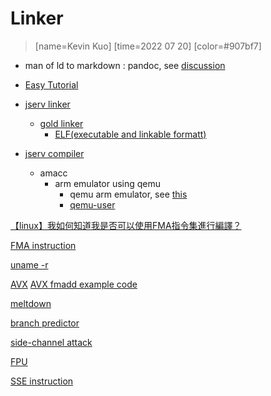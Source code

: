 # Linker

> [name=Kevin Kuo] [time=2022 07 20] [color=#907bf7]

- man of ld to markdown : pandoc, see [discussion](https://unix.stackexchange.com/questions/15855/how-to-dump-a-man-page)

- [Easy Tutorial](https://evshary.com/2018/06/02/linker-script-%E7%B0%A1%E5%96%AE%E6%95%99%E5%AD%B8/)

- [jserv linker](https://hackmd.io/@sysprog/c-linker-loader?type=view)
    - [gold linker](https://zh.wikipedia.org/zh-tw/Gold_(%E9%80%A3%E7%B5%90%E5%99%A8))
        - [ELF(executable and linkable formatt)](https://zh.wikipedia.org/zh-tw/%E5%8F%AF%E5%9F%B7%E8%A1%8C%E8%88%87%E5%8F%AF%E9%8F%88%E6%8E%A5%E6%A0%BC%E5%BC%8F)

- [jserv compiler](https://hackmd.io/@sysprog/c-compiler-construction)
    - amacc
        - arm emulator using qemu
            - qemu arm emulator, see [this](https://www.qemu.org/docs/master/system/target-arm.html)
            - [qemu-user](https://coldnew.github.io/1ad4bf6d/)

[【linux】我如何知道我是否可以使用FMA指令集進行編譯？](https://www.796t.com/post/MTJycnM=.html)

[FMA instruction](https://zh.wikipedia.org/zh-tw/FMA%E6%8C%87%E4%BB%A4%E9%9B%86)

[uname -r](https://phoenixnap.com/kb/check-linux-kernel-version)

[AVX](https://zh.wikipedia.org/wiki/AVX%E6%8C%87%E4%BB%A4%E9%9B%86)
[AVX fmadd example code](https://github.com/Triple-Z/AVX-AVX2-Example-Code)

[meltdown](https://zh.wikipedia.org/wiki/%E7%86%94%E6%AF%81_(%E5%AE%89%E5%85%A8%E6%BC%8F%E6%B4%9E))

[branch predictor](https://zh.wikipedia.org/wiki/%E5%88%86%E6%94%AF%E9%A0%90%E6%B8%AC%E5%99%A8)

[side-channel attack](https://zh.wikipedia.org/wiki/%E6%97%81%E8%B7%AF%E6%94%BB%E5%87%BB)

[FPU](https://en.wikipedia.org/wiki/Floating-point_unit)

[SSE instruction](https://zh.wikipedia.org/wiki/SSE)